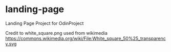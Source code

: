 # landing-page
Landing Page Project for OdinProject


Credit to white_square.png used from wikimedia
https://commons.wikimedia.org/wiki/File:White_square_50%25_transparency.svg